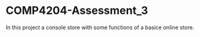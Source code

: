 # COMP4204-Assessment_3
In this project a console store with some functions of a basice online store.

